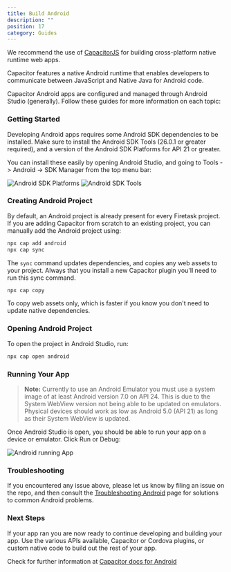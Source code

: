 ```yaml
---
title: Build Android
description: ""
position: 17
category: Guides
---
```


We recommend the use of [CapacitorJS](https://capacitorjs.com/) for building cross-platform native runtime web apps.

Capacitor features a native Android runtime that enables developers to communicate between JavaScript and Native Java for Android code.

Capacitor Android apps are configured and managed through Android Studio (generally). Follow these guides for more information on each topic:

### Getting Started

Developing Android apps requires some Android SDK dependencies to be installed. Make sure to install the Android SDK Tools (26.0.1 or greater required), and a version of
the Android SDK Platforms for API 21 or greater.

You can install these easily by opening Android Studio, and going to Tools -> Android -> SDK Manager from the top menu bar:

![Android SDK Platforms](/images/docs/android-sdk-platforms.png)
![Android SDK Tools](/images/docs/android-sdk-tools.png)

### Creating Android Project

By default, an Android project is already present for every Firetask project. If you are adding Capacitor from scratch to an existing
project, you can manually add the Android project using:

```bash
npx cap add android
npx cap sync
```

The `sync` command updates dependencies, and copies any web assets to your project. Always that you install a new Capacitor plugin you'll need to run this sync command.

```bash
npx cap copy
```

To copy web assets only, which is faster if you know you don't need to update native dependencies.

### Opening Android Project

To open the project in Android Studio, run:

```bash
npx cap open android
```

### Running Your App

> **Note:** Currently to use an Android Emulator you must use a system image of at least Android version 7.0 on API 24. This is due to the System WebView version not being able to be updated on emulators. Physical devices should work as low as Android 5.0 (API 21) as long as their System WebView is updated.

Once Android Studio is open, you should be able to run your app on a device or emulator. Click Run or Debug:

![Android running App](/images/docs/android-running.png)

### Troubleshooting

If you encountered any issue above, please let us know by filing an issue on the repo, and then consult the [Troubleshooting Android](https://capacitorjs.com/docs/android/troubleshooting) page for solutions to common Android problems.

### Next Steps

If your app ran you are now ready to continue developing and building your app. Use the various APIs available, Capacitor or Cordova plugins, or custom native code to build out the rest of your app.

<alert>

Check for further information at [Capacitor docs for Android](https://capacitorjs.com/docs/android)

</alert>
